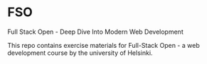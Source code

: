 # FSO
Full Stack Open - Deep Dive Into Modern Web Development

This repo contains exercise materials for Full-Stack Open - a web development course by the university of Helsinki. 
